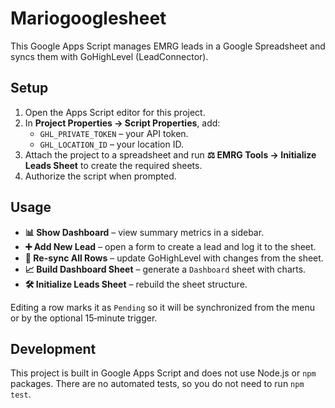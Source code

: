 # Mariogooglesheet

This Google Apps Script manages EMRG leads in a Google Spreadsheet and syncs them with GoHighLevel (LeadConnector).

## Setup

1. Open the Apps Script editor for this project.
2. In **Project Properties → Script Properties**, add:
   - `GHL_PRIVATE_TOKEN` – your API token.
   - `GHL_LOCATION_ID` – your location ID.
3. Attach the project to a spreadsheet and run **⚖️ EMRG Tools → Initialize Leads Sheet** to create the required sheets.
4. Authorize the script when prompted.

## Usage

- **📊 Show Dashboard** – view summary metrics in a sidebar.
- **➕ Add New Lead** – open a form to create a lead and log it to the sheet.
- **🔄 Re-sync All Rows** – update GoHighLevel with changes from the sheet.
- **📈 Build Dashboard Sheet** – generate a `Dashboard` sheet with charts.
- **🛠️ Initialize Leads Sheet** – rebuild the sheet structure.

Editing a row marks it as `Pending` so it will be synchronized from the menu or by the optional 15‑minute trigger.

## Development

This project is built in Google Apps Script and does not use Node.js or `npm` packages. There are no automated tests, so you do not need to run `npm test`.
